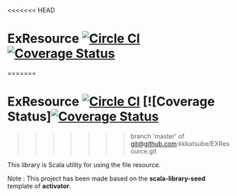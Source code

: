 <<<<<<< HEAD
# ExResource [![Circle CI](https://circleci.com/gh/kkkatsube/EXResource.svg?style=svg)](https://circleci.com/gh/kkkatsube/EXResource) [![Coverage Status](https://coveralls.io/repos/kkkatsube/EXResource/badge.svg)](https://coveralls.io/r/kkkatsube/EXResource)
=======
# ExResource [![Circle CI](https://circleci.com/gh/kkkatsube/EXResource.svg?style=svg)](https://circleci.com/gh/kkkatsube/EXResource) [![Coverage Status][![Coverage Status](https://coveralls.io/repos/kkkatsube/EXResource/badge.svg)](https://coveralls.io/r/kkkatsube/EXResource)
>>>>>>> branch 'master' of git@github.com:kkkatsube/EXResource.git

This library is Scala utility for using the file resource.

Note : This project has been made based on the **scala-library-seed** template of **activator**.
